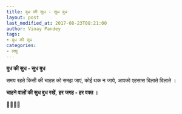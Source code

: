 ```yaml
---
title: बुध की सुध - सुध बुध
layout: post
last_modified_at: 2017-08-23T08:21:00
author: Vinay Pandey
tags:
- बुध की सुध
categories:
- लघु
---
```

**बुध की सुध - सुध बुध**

समय रहते किसी की 
चाहत को समझ जाएं,
कोई थक न जाये, 
आपको एहसास दिलाते दिलाते ।

**चाहने वालों की सुध बुध रखें,**
**हर जगह - हर वक्त ।**

🙏🌷🌷🙏


